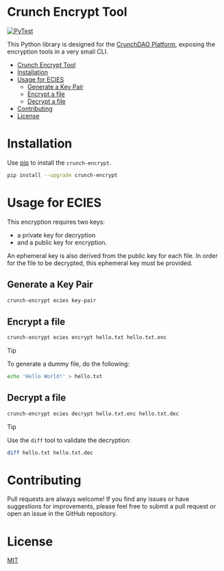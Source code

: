 # Crunch Encrypt Tool

[![PyTest](https://github.com/crunchdao/crunch-encrypt/actions/workflows/pytest.yml/badge.svg)](https://github.com/crunchdao/crunch-encrypt/actions/workflows/pytest.yml)

This Python library is designed for the [CrunchDAO Platform](https://hub.crunchdao.com/), exposing the encryption tools in a very small CLI.

- [Crunch Encrypt Tool](#crunch-encrypt-tool)
- [Installation](#installation)
- [Usage for ECIES](#usage-for-ecies)
  - [Generate a Key Pair](#generate-a-key-pair)
  - [Encrypt a file](#encrypt-a-file)
  - [Decrypt a file](#decrypt-a-file)
- [Contributing](#contributing)
- [License](#license)

# Installation

Use [pip](https://pypi.org/project/crunch-encrypt/) to install the `crunch-encrypt`.

```bash
pip install --upgrade crunch-encrypt
```

# Usage for ECIES

This encryption requires two keys: 
- a private key for decryption
- and a public key for encryption.

An ephemeral key is also derived from the public key for each file. In order for the file to be decrypted, this ephemeral key must be provided.

## Generate a Key Pair

```bash
crunch-encrypt ecies key-pair
```

## Encrypt a file

```bash
crunch-encrypt ecies encrypt hello.txt hello.txt.enc
```

> [!TIP]
> To generate a dummy file, do the following:
> ```bash
> echo 'Hello World!' > hello.txt
> ```

## Decrypt a file

```bash
crunch-encrypt ecies decrypt hello.txt.enc hello.txt.dec
```

> [!TIP]
> Use the `diff` tool to validate the decryption:
> ```bash
> diff hello.txt hello.txt.dec
> ```

# Contributing

Pull requests are always welcome! If you find any issues or have suggestions for improvements, please feel free to submit a pull request or open an issue in the GitHub repository.

# License

[MIT](https://choosealicense.com/licenses/mit/)
